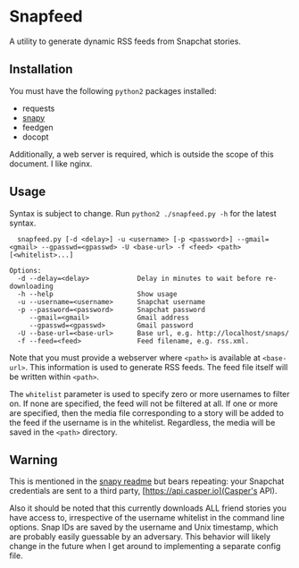 Snapfeed
========

A utility to generate dynamic RSS feeds from Snapchat stories. 

Installation
------------

You must have the following `python2` packages installed:

* requests
* [snapy](https://github.com/tatosaurus/snapy)
* feedgen
* docopt

Additionally, a web server is required, which is outside the scope of this
document. I like nginx.

Usage
-----

Syntax is subject to change. Run `python2 ./snapfeed.py -h` for the latest 
syntax.

```
  snapfeed.py [-d <delay>] -u <username> [-p <password>] --gmail=<gmail> --gpasswd=<gpasswd> -U <base-url> -f <feed> <path> [<whitelist>...]

Options:
  -d --delay=<delay>            Delay in minutes to wait before re-downloading
  -h --help                     Show usage
  -u --username=<username>      Snapchat username
  -p --password=<password>      Snapchat password
     --gmail=<gmail>            Gmail address
     --gpasswd=<gpasswd>        Gmail password
  -U --base-url=<base-url>      Base url, e.g. http://localhost/snaps/
  -f --feed=<feed>              Feed filename, e.g. rss.xml.
```

Note that you must provide a webserver where `<path>` is available at 
`<base-url>`. This information is used to generate RSS feeds. The feed file
itself will be written within `<path>`.

The `whitelist` parameter is used to specify zero or more usernames to filter
on. If none are specified, the feed will not be filtered at all. If one or
more are specified, then the media file corresponding to a story will be 
added to the feed if the username is in the whitelist. Regardless, the 
media will be saved in the `<path>` directory.


Warning
-------

This is mentioned in the [snapy readme](https://github.com/tatosaurus/snapy/blob/master/README.md)
but bears repeating: your Snapchat credentials are sent to a third party, 
[https://api.casper.io](Casper's API).

Also it should be noted that this currently downloads ALL friend stories you 
have access to, irrespective of the username whitelist in the command line 
options. Snap IDs are saved by the username and Unix timestamp, which are 
probably easily guessable by an adversary. This behavior will likely change in
the future when I get around to implementing a separate config file.
